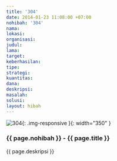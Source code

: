 ```yaml
---
title: '304'
date: 2014-01-23 11:08:00 +07:00
nohibah: '304'
nama:
lokasi:
organisasi:
judul:
lama:
target:
keberhasilan:
tipe:
strategi:
kuantitas:
dana:
deskripsi:
masalah:
solusi:
layout: hibah
---
```


![304](/static/img/hibahcms/304.png){: .img-responsive }{: width="350" }

### {{ page.nohibah }} - {{ page.title }}

{{ page.deskripsi }}
